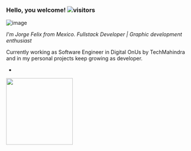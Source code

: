 ### Hello, you welcome!   ![visitors](https://visitor-badge.glitch.me/badge?page_id=JorgeFelixc)

![image](https://img.shields.io/badge/LinkedIn-0077B5?style=for-the-badge&logo=linkedin&logoColor=white)

*I'm Jorge Felix from Mexico. Fullstack Developer | Graphic development enthusiast*

Currently working as Software Engineer in Digital OnUs by TechMahindra and in my personal 
projects keep growing as developer.

-

<img height="180em" src="https://github-readme-stats.vercel.app/api?username=JorgeFelixc&show_icons=true&hide_border=true&&count_private=true&include_all_commits=true" />



<!--
**JorgeFelixc/JorgeFelixc** is a ✨ _special_ ✨ repository because its `README.md` (this file) appears on your GitHub profile.

Here are some ideas to get you started:

- 🔭 I’m currently working on ...
- 🌱 I’m currently learning ...
- 👯 I’m looking to collaborate on ...
- 🤔 I’m looking for help with ...
- 💬 Ask me about ...
- 📫 How to reach me: ...
- 😄 Pronouns: ...
- ⚡ Fun fact: ...
-->

